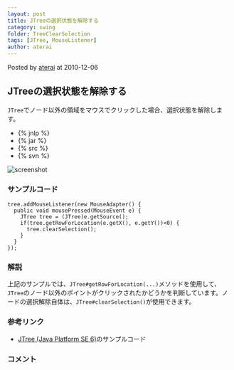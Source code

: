 ```yaml
---
layout: post
title: JTreeの選択状態を解除する
category: swing
folder: TreeClearSelection
tags: [JTree, MouseListener]
author: aterai
---
```


Posted by [aterai](http://terai.xrea.jp/aterai.html) at 2010-12-06

## JTreeの選択状態を解除する
`JTree`でノード以外の領域をマウスでクリックした場合、選択状態を解除します。

- {% jnlp %}
- {% jar %}
- {% src %}
- {% svn %}

<!-- dummy comment line for breaking list -->

![screenshot](http://lh6.ggpht.com/_9Z4BYR88imo/TQTWDzni-uI/AAAAAAAAAoo/r6UW4JENwgI/s800/TreeClearSelection.png)

### サンプルコード
<pre class="prettyprint"><code>tree.addMouseListener(new MouseAdapter() {
  public void mousePressed(MouseEvent e) {
    JTree tree = (JTree)e.getSource();
    if(tree.getRowForLocation(e.getX(), e.getY())&lt;0) {
      tree.clearSelection();
    }
  }
});
</code></pre>

### 解説
上記のサンプルでは、`JTree#getRowForLocation(...)`メソッドを使用して、`JTree`のノード以外のポイントがクリックされたかどうかを判断しています。ノードの選択解除自体は、`JTree#clearSelection()`が使用できます。

### 参考リンク
- [JTree (Java Platform SE 6)](http://docs.oracle.com/javase/jp/6/api/javax/swing/JTree.html)のサンプルコード

<!-- dummy comment line for breaking list -->

### コメント
